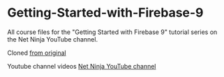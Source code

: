# Getting-Started-with-Firebase-9
All course files for the "Getting Started with Firebase 9" tutorial series on the Net Ninja YouTube channel.

Cloned [from original](https://github.com/iamshaunjp/Getting-Started-with-Firebase-9)

Youtube channel videos
[Net Ninja YouTube channel](https://www.youtube.com/watch?v=4d-gIPGzmK4&list=PL4cUxeGkcC9itfjle0ji1xOZ2cjRGY_WB)

